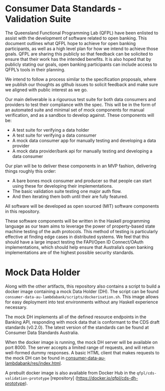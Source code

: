 # Consumer Data Standards - Validation Suite

The Queensland Functional Programming Lab (QFPL) have been enlisted to assist
with the development of software related to open banking. This document
outlines what QFPL hope to achieve for open banking participants, as well as a
high level plan for how we intend to achieve those goals. QFPL are sharing
this publicly so that feedback can be solicited to ensure that their work has
the intended benefits. It is also hoped that by publicly stating our goals,
open banking participants can include access to QFPL’s tools in their
planning.

We intend to follow a process similar to the specification proposals, where we
publish our thoughts as github issues to solicit feedback and make sure we
aligned with public interest as we go.

Our main deliverable is a rigourous test suite for both data consumers and
providers to test their compliance with the spec. This will be in the form of
an automated suite and minimal set of mock components for manual verification,
and as a sandbox to develop against. These components will be:

- A test suite for verifying a data holder
- A test suite for verifying a data consumer
- A mock data consumer app for manually testing and developing a data provider
- A mock data provider/bank api for manually testing and developing a data consumer

Our plan will be to deliver these components in an MVP fashion, delivering things
roughly this order:

- A bare bones mock consumer and producer so that people can start using these for
  developing their implementations.
- The basic validation suite testing one major auth flow.
- And then iterating them both until their are fully featured.

All software will be developed as open sourced (MIT) software components in this
repository.

These software components will be written in the Haskell programming language
as our team aims to leverage the power of property-based state machine testing
of the auth protocols. This method of testing is particularly effective at
finding edge cases in distributed systems. We feel that this should have a
large impact testing the FAPI/Open ID Connect/OAuth implementations, which
should help ensure that Australia’s open banking implementations are of the
highest possible security standards.

Mock Data Holder
============================================================================
Along with the other artifacts, this repository also contains a script to build a docker image containing a mock Data Holder (DH). The script can be found `consumer-data-au-lambdabank/scripts/dockerisation.sh`. This image allows for easy deployment into test environments without any Haskell experience necessary.

The mock DH implements all of the defined resource endpoints in the Banking API, responding with mock data that is conformant to the CDS draft standards (v0.2.0). The latest version of the standards can be found at Consumer Data Standards Australia.

When the docker image is running, the mock DH server will be available on port 8000. The server accepts a limited range of requests, and will return well-formed dummy responses. A basic HTML client that makes requests to the mock DH can be found in [consumer-data-au-lambdabank/res/index.html](./consumer-data-au-lambdabank/res/index.html).

A prebuilt docker image is also available from Docker Hub in the `qfpl/cds-validation-prototype` [repository] (https://docker.io/qfpl/cds-dh-prototype).

